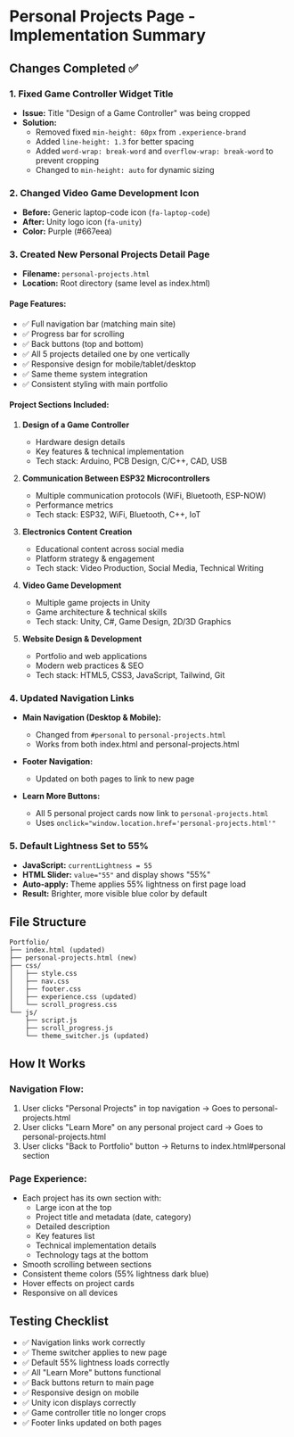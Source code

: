 # Personal Projects Page - Implementation Summary

## Changes Completed ✅

### 1. Fixed Game Controller Widget Title
- **Issue:** Title "Design of a Game Controller" was being cropped
- **Solution:** 
  - Removed fixed `min-height: 60px` from `.experience-brand`
  - Added `line-height: 1.3` for better spacing
  - Added `word-wrap: break-word` and `overflow-wrap: break-word` to prevent cropping
  - Changed to `min-height: auto` for dynamic sizing

### 2. Changed Video Game Development Icon
- **Before:** Generic laptop-code icon (`fa-laptop-code`)
- **After:** Unity logo icon (`fa-unity`)
- **Color:** Purple (#667eea)

### 3. Created New Personal Projects Detail Page
- **Filename:** `personal-projects.html`
- **Location:** Root directory (same level as index.html)

#### Page Features:
- ✅ Full navigation bar (matching main site)
- ✅ Progress bar for scrolling
- ✅ Back buttons (top and bottom)
- ✅ All 5 projects detailed one by one vertically
- ✅ Responsive design for mobile/tablet/desktop
- ✅ Same theme system integration
- ✅ Consistent styling with main portfolio

#### Project Sections Included:
1. **Design of a Game Controller**
   - Hardware design details
   - Key features & technical implementation
   - Tech stack: Arduino, PCB Design, C/C++, CAD, USB

2. **Communication Between ESP32 Microcontrollers**
   - Multiple communication protocols (WiFi, Bluetooth, ESP-NOW)
   - Performance metrics
   - Tech stack: ESP32, WiFi, Bluetooth, C++, IoT

3. **Electronics Content Creation**
   - Educational content across social media
   - Platform strategy & engagement
   - Tech stack: Video Production, Social Media, Technical Writing

4. **Video Game Development**
   - Multiple game projects in Unity
   - Game architecture & technical skills
   - Tech stack: Unity, C#, Game Design, 2D/3D Graphics

5. **Website Design & Development**
   - Portfolio and web applications
   - Modern web practices & SEO
   - Tech stack: HTML5, CSS3, JavaScript, Tailwind, Git

### 4. Updated Navigation Links
- **Main Navigation (Desktop & Mobile):**
  - Changed from `#personal` to `personal-projects.html`
  - Works from both index.html and personal-projects.html

- **Footer Navigation:**
  - Updated on both pages to link to new page

- **Learn More Buttons:**
  - All 5 personal project cards now link to `personal-projects.html`
  - Uses `onclick="window.location.href='personal-projects.html'"`

### 5. Default Lightness Set to 55%
- **JavaScript:** `currentLightness = 55`
- **HTML Slider:** `value="55"` and display shows "55%"
- **Auto-apply:** Theme applies 55% lightness on first page load
- **Result:** Brighter, more visible blue color by default

## File Structure
```
Portfolio/
├── index.html (updated)
├── personal-projects.html (new)
├── css/
│   ├── style.css
│   ├── nav.css
│   ├── footer.css
│   ├── experience.css (updated)
│   └── scroll_progress.css
└── js/
    ├── script.js
    ├── scroll_progress.js
    └── theme_switcher.js (updated)
```

## How It Works

### Navigation Flow:
1. User clicks "Personal Projects" in top navigation → Goes to personal-projects.html
2. User clicks "Learn More" on any personal project card → Goes to personal-projects.html
3. User clicks "Back to Portfolio" button → Returns to index.html#personal section

### Page Experience:
- Each project has its own section with:
  - Large icon at the top
  - Project title and metadata (date, category)
  - Detailed description
  - Key features list
  - Technical implementation details
  - Technology tags at the bottom
- Smooth scrolling between sections
- Consistent theme colors (55% lightness dark blue)
- Hover effects on project cards
- Responsive on all devices

## Testing Checklist
- ✅ Navigation links work correctly
- ✅ Theme switcher applies to new page
- ✅ Default 55% lightness loads correctly
- ✅ All "Learn More" buttons functional
- ✅ Back buttons return to main page
- ✅ Responsive design on mobile
- ✅ Unity icon displays correctly
- ✅ Game controller title no longer crops
- ✅ Footer links updated on both pages
